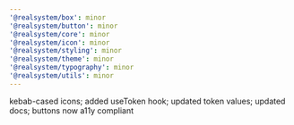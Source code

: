 ```yaml
---
'@realsystem/box': minor
'@realsystem/button': minor
'@realsystem/core': minor
'@realsystem/icon': minor
'@realsystem/styling': minor
'@realsystem/theme': minor
'@realsystem/typography': minor
'@realsystem/utils': minor
---
```


kebab-cased icons; added useToken hook; updated token values; updated docs; buttons now a11y compliant
